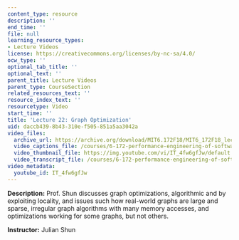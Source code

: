 ```yaml
---
content_type: resource
description: ''
end_time: ''
file: null
learning_resource_types:
- Lecture Videos
license: https://creativecommons.org/licenses/by-nc-sa/4.0/
ocw_type: ''
optional_tab_title: ''
optional_text: ''
parent_title: Lecture Videos
parent_type: CourseSection
related_resources_text: ''
resource_index_text: ''
resourcetype: Video
start_time: ''
title: 'Lecture 22: Graph Optimization'
uid: daccb439-8b43-310e-f505-851a5aa3042a
video_files:
  archive_url: https://archive.org/download/MIT6.172F18/MIT6_172F18_lecture_22_300k.mp4
  video_captions_file: /courses/6-172-performance-engineering-of-software-systems-fall-2018/a2decd78003e5292a2e9ce2166f5c64d_IT_4fw6gfJw.vtt
  video_thumbnail_file: https://img.youtube.com/vi/IT_4fw6gfJw/default.jpg
  video_transcript_file: /courses/6-172-performance-engineering-of-software-systems-fall-2018/dae55ae9b84d6d1bcaa7f77c3963cd26_IT_4fw6gfJw.pdf
video_metadata:
  youtube_id: IT_4fw6gfJw
---
```


**Description:** Prof. Shun discusses graph optimizations, algorithmic and by exploiting locality, and issues such how real-world graphs are large and sparse, irregular graph algorithms with many memory accesses, and optimizations working for some graphs, but not others.

**Instructor:** Julian Shun

